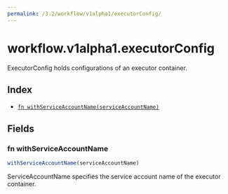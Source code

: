 ```yaml
---
permalink: /3.2/workflow/v1alpha1/executorConfig/
---
```


# workflow.v1alpha1.executorConfig

ExecutorConfig holds configurations of an executor container.

## Index

* [`fn withServiceAccountName(serviceAccountName)`](#fn-withserviceaccountname)

## Fields

### fn withServiceAccountName

```ts
withServiceAccountName(serviceAccountName)
```

ServiceAccountName specifies the service account name of the executor container.
